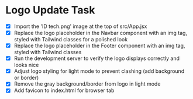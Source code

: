 # Logo Update Task

- [x] Import the 'ID tech.png' image at the top of src/App.jsx
- [x] Replace the logo placeholder in the Navbar component with an img tag, styled with Tailwind classes for a polished look
- [x] Replace the logo placeholder in the Footer component with an img tag, styled with Tailwind classes
- [x] Run the development server to verify the logo displays correctly and looks nice
- [x] Adjust logo styling for light mode to prevent clashing (add background or border)
- [x] Remove the gray background/border from logo in light mode
- [x] Add favicon to index.html for browser tab
